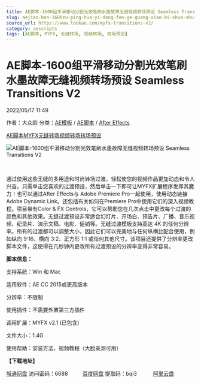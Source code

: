 ```yaml
---
title: AE脚本-1600组平滑移动分割光效笔刷水墨故障无缝视频转场预设 Seamless Transitions V2
slug: aejiao-ben-1600zu-ping-hua-yi-dong-fen-ge-guang-xiao-bi-shua-shui-mo-gu-zhang-wu-feng-shi-pin-zhuan-chang-yu-she-seamless-transitions-v2
source_url: https://www.lookae.com/myfx-transitions-v2/
category: aescripts
tags: [AE脚本, MYFX, 无缝转场, 视频转场, 转场预设]
---
```

# AE脚本-1600组平滑移动分割光效笔刷水墨故障无缝视频转场预设 Seamless Transitions V2

2022/05/17 11:49

作者：大众脸
分类：[AE模板](https://www.lookae.com/after-effects/other-after-effects/) / [AE脚本](https://www.lookae.com/after-effects/aescripts/) / [After Effects](https://www.lookae.com/after-effects/)

[AE脚本](https://www.lookae.com/tag/ae%e8%84%9a%e6%9c%ac/)[MYFX](https://www.lookae.com/tag/myfx/)[无缝转场](https://www.lookae.com/tag/%e6%97%a0%e7%bc%9d%e8%bd%ac%e5%9c%ba/)[视频转场](https://www.lookae.com/tag/%e8%a7%86%e9%a2%91%e8%bd%ac%e5%9c%ba/)[转场预设](https://www.lookae.com/tag/%e8%bd%ac%e5%9c%ba%e9%a2%84%e8%ae%be/)

![AE脚本-1600组平滑移动分割光效笔刷水墨故障无缝视频转场预设 Seamless Transitions V2](https://www.lookae.com/wp-content/uploads/2022/05/22527100-Seamless-Transitions.jpg "AE脚本-1600组平滑移动分割光效笔刷水墨故障无缝视频转场预设 Seamless Transitions V2-LookAE.com")

[﻿﻿﻿](https://cloud.video.taobao.com//play/u/705956171/p/1/e/6/t/1/359327604026.mp4)

通过使用这些无缝的多用途和时尚转场过渡，轻松使您的视频作品更加动态和令人兴奋。只需单击您喜欢的过渡预设，然后单击一下即可让MYFX扩展程序发挥其魔力！也可以通过After Effects与 Adob​​e Premiere Pro一起使用，使用动态链接Adob​​e Dynamic Link。还包括有关如何在Premiere Pro中使用它们的深入视频教程。项目带有Color & FX Controls，它可以帮助您在几次点击中更改每个过渡的颜色和其他效果。无缝过渡预设非常适合幻灯片、开场白、预告片、广播、音乐视频、纪录片、演示文稿、电影、促销等。无缝过渡模板支持高达 4K 的任何分辨率。所有的过渡都可以调整大小，因此它们可以完美地与任何纵横比配合使用，例如纵向 9:16、横向 3:2、正方形 1:1 或任何其他尺寸。该项目还提供了分辨率更改脚本文件，这使得在几秒钟内更改所有过渡预设的分辨率变得非常容易。

**脚本信息：**

支持系统：Win 和 Mac

适用软件：AE CC 2015或更高版本

分辨率：不限制

使用插件：不需要外置第三方插件

调用扩展：MYFX v2.1 (已包含)

文件大小：1.4G

使用帮助：安装方法，视频教程（大脸亲测可用）

**【下载地址】**

[城通网盘](https://url70.ctfile.com/f/2827370-580663983-ff2c50?p=4431) 访问密码：6688          [百度网盘](https://pan.baidu.com/s/1KvC0cmnnphM1FPfabGfz3g?pwd=bqi3) 提取码：bqi3           [阿里云盘](https://www.aliyundrive.com/s/hvqLAn6ag18)
